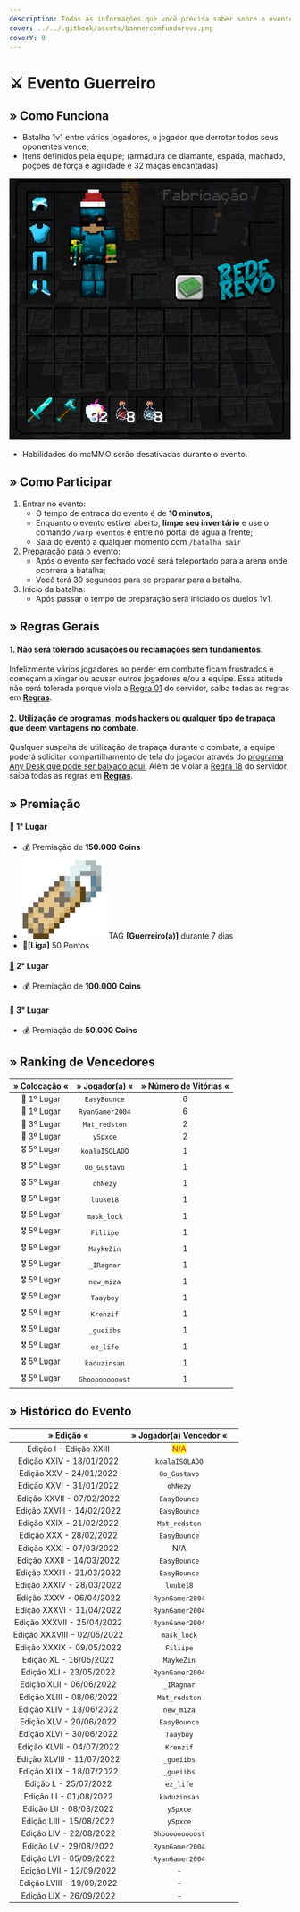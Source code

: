 ```yaml
---
description: Todas as informações que você precisa saber sobre o evento semanal Guerreiro.
cover: ../../.gitbook/assets/bannercomfundorevo.png
coverY: 0
---
```


# ⚔ Evento Guerreiro

## » Como Funciona

* Batalha 1v1 entre vários jogadores, o jogador que derrotar todos seus oponentes vence;
* Itens definidos pela equipe; (armadura de diamante, espada, machado, poções de força e agilidade e 32 maças encantadas)

![](<../../.gitbook/assets/image (15) (1) (1) (1) (1).png>)

* Habilidades do mcMMO serão desativadas durante o evento.

## » Como Participar

1. Entrar no evento:
   * O tempo de entrada do evento é de **10 minutos;**
   * Enquanto o evento estiver aberto, **limpe seu inventário** e use o comando `/warp eventos` e entre no portal de água a frente;
   * Saia do evento a qualquer momento com `/batalha sair`&#x20;
2. Preparação para o evento:
   * Após o evento ser fechado você será teleportado para a arena onde ocorrera a batalha;
   * Você terá 30 segundos para se preparar para a batalha.&#x20;
3. Inicio da batalha:
   * Após passar o tempo de preparação será iniciado os duelos 1v1.

## » Regras Gerais

#### **1. Não será tolerado acusações ou reclamações sem fundamentos.**

Infelizmente vários jogadores ao perder em combate ficam frustrados e começam a xingar ou acusar outros jogadores e/ou a equipe. Essa atitude não será tolerada porque viola a [Regra 01](https://wiki.rederevo.com/regras/chat#01) do servidor, saiba todas as regras em [**Regras**](../../regras/).

#### **2. Utilização de programas, mods hackers ou qualquer tipo de trapaça que deem vantagens no combate.**

Qualquer suspeita de utilização de trapaça durante o combate, a equipe poderá solicitar compartilhamento de tela do jogador através do [programa Any Desk que pode ser baixado aqui.](https://anydesk.com/pt/downloads) Além de violar a [Regra 18](https://wiki.rederevo.com/regras/jogabilidade#01-7) do servidor, saiba todas as regras em [**Regras**](../../regras/).

## » Premiação

#### 🥇 **1° Lugar**

* 💰 Premiação de **150.000 Coins**
* <img src="../../.gitbook/assets/image (14) (1).png" alt="" data-size="line"> TAG **\[Guerreiro(a)]** durante 7 dias
* 💎**\[Liga]** 50 Pontos

#### [🥈](https://emojipedia.org/2nd-place-medal/) **2° Lugar**

* 💰 Premiação de **100.000 Coins**

#### [🥉](https://emojipedia.org/3rd-place-medal/) **3° Lugar**

* 💰 Premiação de **50.000 Coins**

## » Ranking de Vencedores

| » Colocação « |  » Jogador(a) « | » Número de Vitórias « |
| :-----------: | :-------------: | :--------------------: |
|  🥇 1º Lugar  |   `EasyBounce`  |            6           |
|  🥇 1º Lugar  | `RyanGamer2004` |            6           |
|  🥉 3º Lugar  |  `Mat_redston`  |            2           |
|  🥉 3º Lugar  |     `ySpxce`    |            2           |
|  🎖️ 5º Lugar |  `koalaISOLADO` |            1           |
|  🎖️ 5º Lugar |   `Oo_Gustavo`  |            1           |
|  🎖️ 5º Lugar |     `ohNezy`    |            1           |
|  🎖️ 5º Lugar |    `luuke18`    |            1           |
|  🎖️ 5º Lugar |   `mask_lock`   |            1           |
|  🎖️ 5º Lugar |    `Filiipe`    |            1           |
|  🎖️ 5º Lugar |    `MaykeZin`   |            1           |
|  🎖️ 5º Lugar |    `_IRagnar`   |            1           |
|  🎖️ 5º Lugar |    `new_miza`   |            1           |
|  🎖️ 5º Lugar |    `Taayboy`    |            1           |
|  🎖️ 5º Lugar |    `Krenzif`    |            1           |
|  🎖️ 5º Lugar |    `_gueiibs`   |            1           |
|  🎖️ 5º Lugar |    `ez_life`    |            1           |
|  🎖️ 5º Lugar |   `kaduzinsan`  |            1           |
|  🎖️ 5º Lugar | `Ghooooooooost` |            1           |

## » Histórico do Evento

|          » Edição «         |       » Jogador(a) Vencedor «       |   |
| :-------------------------: | :---------------------------------: | - |
|   Edição I - Edição XXIII   | <mark style="color:red;">N/A</mark> |   |
|   Edição XXIV - 18/01/2022  |            `koalaISOLADO`           |   |
|   Edição XXV - 24/01/2022   |             `Oo_Gustavo`            |   |
|   Edição XXVI - 31/01/2022  |               `ohNezy`              |   |
|  Edição XXVII - 07/02/2022  |             `EasyBounce`            |   |
|  Edição XXVIII - 14/02/2022 |             `EasyBounce`            |   |
|   Edição XXIX - 21/02/2022  |            `Mat_redston`            |   |
|   Edição XXX - 28/02/2022   |             `EasyBounce`            |   |
|   Edição XXXI - 07/03/2022  |                 N/A                 |   |
|  Edição XXXII - 14/03/2022  |             `EasyBounce`            |   |
|  Edição XXXIII - 21/03/2022 |             `EasyBounce`            |   |
|  Edição XXXIV - 28/03/2022  |              `luuke18`              |   |
|   Edição XXXV - 06/04/2022  |           `RyanGamer2004`           |   |
|  Edição XXXVI - 11/04/2022  |           `RyanGamer2004`           |   |
|  Edição XXXVII - 25/04/2022 |           `RyanGamer2004`           |   |
| Edição XXXVIII - 02/05/2022 |             `mask_lock`             |   |
|  Edição XXXIX - 09/05/2022  |              `Filiipe`              |   |
|    Edição XL - 16/05/2022   |              `MaykeZin`             |   |
|   Edição XLI - 23/05/2022   |           `RyanGamer2004`           |   |
|   Edição XLII - 06/06/2022  |              `_IRagnar`             |   |
|  Edição XLIII - 08/06/2022  |            `Mat_redston`            |   |
|   Edição XLIV - 13/06/2022  |              `new_miza`             |   |
|   Edição XLV - 20/06/2022   |             `EasyBounce`            |   |
|   Edição XLVI - 30/06/2022  |              `Taayboy`              |   |
|  Edição XLVII - 04/07/2022  |              `Krenzif`              |   |
|  Edição XLVIII - 11/07/2022 |              `_gueiibs`             |   |
|   Edição XLIX - 18/07/2022  |              `_gueiibs`             |   |
|    Edição L - 25/07/2022    |              `ez_life`              |   |
|    Edição LI - 01/08/2022   |             `kaduzinsan`            |   |
|   Edição LII - 08/08/2022   |               `ySpxce`              |   |
|   Edição LIII - 15/08/2022  |               `ySpxce`              |   |
|   Edição LIV - 22/08/2022   |           `Ghooooooooost`           |   |
|    Edição LV - 29/08/2022   |           `RyanGamer2004`           |   |
|   Edição LVI - 05/09/2022   |           `RyanGamer2004`           |   |
|   Edição LVII - 12/09/2022  |                  -                  |   |
|  Edição LVIII - 19/09/2022  |                  -                  |   |
|   Edição LIX - 26/09/2022   |                  -                  |   |
